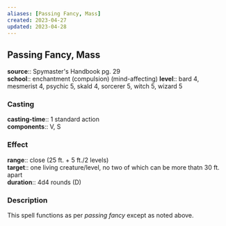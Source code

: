 ```yaml
---
aliases: [Passing Fancy, Mass]
created: 2023-04-27
updated: 2023-04-28
---
```


## Passing Fancy, Mass

**source**:: Spymaster's Handbook pg. 29  
**school**:: enchantment (compulsion) (mind-affecting)
**level**:: bard 4, mesmerist 4, psychic 5, skald 4, sorcerer 5, witch 5, wizard 5

### Casting

**casting-time**:: 1 standard action  
**components**:: V, S

### Effect

**range**:: close (25 ft. + 5 ft./2 levels)  
**target**:: one living creature/level, no two of which can be more thatn 30 ft. apart  
**duration**:: 4d4 rounds (D)

### Description

This spell functions as per *passing fancy* except as noted above.
